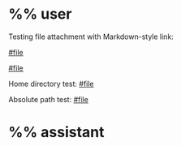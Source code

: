 # %% user
Testing file attachment with Markdown-style link:

[#file](src/parser.ts)

[#file](package.json)

Home directory test:
[#file](~/repos/filechat/package.json)

Absolute path test:
[#file](/Users/arusia/repos/filechat/CLAUDE.md)

# %% assistant
